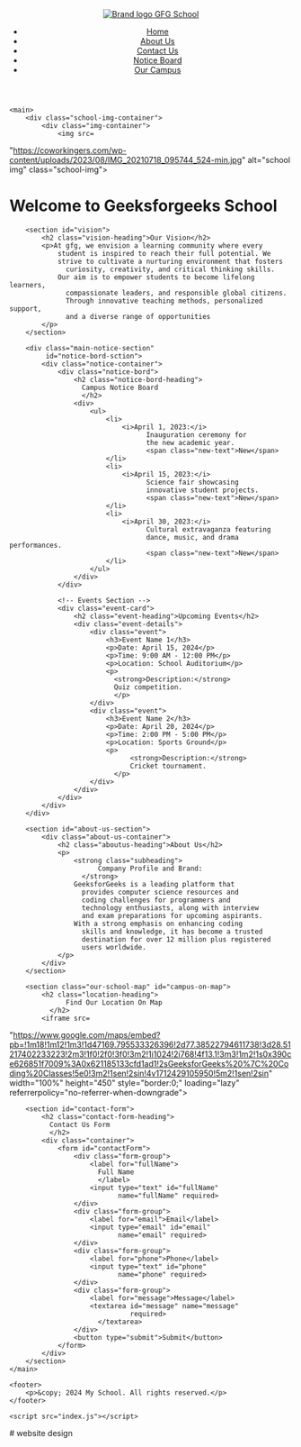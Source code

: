 <!DOCTYPE html>
<html lang="en">

<head>
    <meta charset="UTF-8">
    <meta name="viewport" 
          content="width=device-width, initial-scale=1.0">
    <title>Navigation Bar</title>
    <link rel="stylesheet" href=
"https://cdnjs.cloudflare.com/ajax/libs/font-awesome/5.15.4/css/all.min.css">
    <link rel="stylesheet" href="style.css">
</head>

<body>
    <header class="header">
        <a href="/">
          <img src="https://media.geeksforgeeks.org/gfg-gg-logo.svg" 
               alt="Brand logo"> 
                  <span class="brand-logo-name">
                  GFG School
                  </span>
          </a>
        <nav class="navbar">
            <ul class="navbar-lists" id="myTopnav">
                <li>
                      <i class="fas fa-home"></i>
                          <a class="navbar-link home-link" href="#">
                              Home</a>
                  </li>
                <li>
                      <i class="fas fa-user"></i>
                          <a class="navbar-link about-link" 
                           href="#about-us-section">
                              About Us
                          </a>
                </li>
                <li>
                      <i class="fas fa-envelope"></i>
                          <a class="navbar-link contact-link" 
                           href="#contact-form">
                          Contact Us
                          </a>
                  </li>
                <li>
                      <i class="fas fa-bullhorn"></i>
                          <a class="navbar-link service-link" 
                           href="#notice-bord-sction">
                          Notice Board
                          </a>
                  </li>
                <li><i class="fas fa-map-marked-alt"></i>
                      <a class="navbar-link contact-link"
                       href="#campus-on-map">
                      Our Campus
                      </a>
                  </li>
            </ul>
            <a href="javascript:void(0);" 
               class="icon" onclick="myFunction()">
                <i class="fa fa-bars"></i>
            </a>
        </nav>
    </header>


    <main>
        <div class="school-img-container">
            <div class="img-container">
                <img src=
"https://coworkingers.com/wp-content/uploads/2023/08/IMG_20210718_095744_524-min.jpg"
                     alt="school img" class="school-img">
                <h1 class="img-title">
                  Welcome to Geeksforgeeks School
                  </h1>
            </div>
        </div>

        <section id="vision">
            <h2 class="vision-heading">Our Vision</h2>
            <p>At gfg, we envision a learning community where every 
                student is inspired to reach their full potential. We
                strive to cultivate a nurturing environment that fosters
                  curiosity, creativity, and critical thinking skills.
                Our aim is to empower students to become lifelong learners,
                  compassionate leaders, and responsible global citizens. 
                  Through innovative teaching methods, personalized support,
                  and a diverse range of opportunities
            </p>
        </section>

        <div class="main-notice-section" 
             id="notice-bord-sction">
            <div class="notice-container">
                <div class="notice-bord">
                    <h2 class="notice-bord-heading">
                      Campus Notice Board
                      </h2>
                    <div>
                        <ul>
                            <li>
                                <i>April 1, 2023:</i>
                                      Inauguration ceremony for 
                                      the new academic year.
                                      <span class="new-text">New</span>
                            </li>
                            <li>
                                <i>April 15, 2023:</i> 
                                      Science fair showcasing 
                                      innovative student projects. 
                                      <span class="new-text">New</span>
                            </li>
                            <li>
                                <i>April 30, 2023:</i> 
                                      Cultural extravaganza featuring
                                      dance, music, and drama performances. 
                                      <span class="new-text">New</span>
                            </li>
                        </ul>
                    </div>
                </div>

                <!-- Events Section -->
                <div class="event-card">
                    <h2 class="event-heading">Upcoming Events</h2>
                    <div class="event-details">
                        <div class="event">
                            <h3>Event Name 1</h3>
                            <p>Date: April 15, 2024</p>
                            <p>Time: 9:00 AM - 12:00 PM</p>
                            <p>Location: School Auditorium</p>
                            <p>
                              <strong>Description:</strong> 
                              Quiz competition.
                              </p>
                        </div>
                        <div class="event">
                            <h3>Event Name 2</h3>
                            <p>Date: April 20, 2024</p>
                            <p>Time: 2:00 PM - 5:00 PM</p>
                            <p>Location: Sports Ground</p>
                            <p>
                                  <strong>Description:</strong> 
                                  Cricket tournament.
                              </p>
                        </div>
                    </div>
                </div>
            </div>
        </div>

        <section id="about-us-section">
            <div class="about-us-container">
                <h2 class="aboutus-heading">About Us</h2>
                <p>
                    <strong class="subheading"> 
                          Company Profile and Brand: 
                      </strong>
                    GeeksforGeeks is a leading platform that 
                      provides computer science resources and 
                      coding challenges for programmers and 
                      technology enthusiasts, along with interview
                      and exam preparations for upcoming aspirants.
                    With a strong emphasis on enhancing coding 
                      skills and knowledge, it has become a trusted
                      destination for over 12 million plus registered 
                      users worldwide.
                </p>
            </div>
        </section>

        <section class="our-school-map" id="campus-on-map">
            <h2 class="location-heading">
                  Find Our Location On Map
              </h2>
            <iframe src=
"https://www.google.com/maps/embed?pb=!1m18!1m12!1m3!1d47169.795533326396!2d77.38522794611738!3d28.51217402233223!2m3!1f0!2f0!3f0!3m2!1i1024!2i768!4f13.1!3m3!1m2!1s0x390ce626851f7009%3A0x621185133cfd1ad1!2sGeeksforGeeks%20%7C%20Coding%20Classes!5e0!3m2!1sen!2sin!4v1712429105950!5m2!1sen!2sin"
                    width="100%" height="450" 
                    style="border:0;"
                    loading="lazy"
                    referrerpolicy="no-referrer-when-downgrade">
              </iframe>
        </section>

        <section id="contact-form">
            <h2 class="contact-form-heading">
              Contact Us Form
              </h2>
            <div class="container">
                <form id="contactForm">
                    <div class="form-group">
                        <label for="fullName">
                          Full Name
                          </label>
                        <input type="text" id="fullName" 
                               name="fullName" required>
                    </div>
                    <div class="form-group">
                        <label for="email">Email</label>
                        <input type="email" id="email"
                               name="email" required>
                    </div>
                    <div class="form-group">
                        <label for="phone">Phone</label>
                        <input type="text" id="phone" 
                               name="phone" required>
                    </div>
                    <div class="form-group">
                        <label for="message">Message</label>
                        <textarea id="message" name="message" 
                                  required>
                          </textarea>
                    </div>
                    <button type="submit">Submit</button>
                </form>
            </div>
        </section>
    </main>

    <footer>
        <p>&copy; 2024 My School. All rights reserved.</p>
    </footer>

    <script src="index.js"></script>

</body>

</html># website
design
